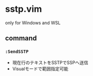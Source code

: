 # sstp.vim

only for Windows and WSL

## command
### `:SendSSTP`
- 現在行のテキストをSSTPでSSPへ送信
- Visualモードで範囲指定可能
